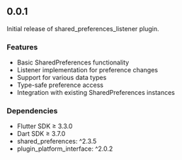 ## 0.0.1

Initial release of shared_preferences_listener plugin.

### Features
- Basic SharedPreferences functionality
- Listener implementation for preference changes
- Support for various data types
- Type-safe preference access
- Integration with existing SharedPreferences instances

### Dependencies
- Flutter SDK ≥ 3.3.0
- Dart SDK ≥ 3.7.0
- shared_preferences: ^2.3.5
- plugin_platform_interface: ^2.0.2
